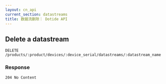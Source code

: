 ```yaml
---
layout: cn_api
current_section: datastreams
title: 数据流删除｜ Dotide API
---
```


## Delete a datastream

    DELETE /products/:product/devices/:device_serial/datastreams/:datastream_name

### Response

    204 No Content
